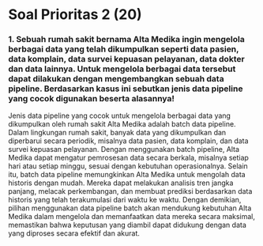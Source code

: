 # Soal Prioritas 2 (20)

### 1. Sebuah rumah sakit bernama Alta Medika ingin mengelola berbagai data yang telah dikumpulkan seperti data pasien, data komplain, data survei kepuasan pelayanan, data dokter dan data lainnya. Untuk mengelola berbagai data tersebut dapat dilakukan dengan mengembangkan sebuah data pipeline. Berdasarkan kasus ini sebutkan jenis data pipeline yang cocok digunakan beserta alasannya!

Jenis data pipeline yang cocok untuk mengelola berbagai data yang dikumpulkan oleh rumah sakit Alta Medika adalah batch data pipeline. Dalam lingkungan rumah sakit, banyak data yang dikumpulkan dan diperbarui secara periodik, misalnya data pasien, data komplain, dan data survei kepuasan pelayanan. Dengan menggunakan batch pipeline, Alta Medika dapat mengatur pemrosesan data secara berkala, misalnya setiap hari atau setiap minggu, sesuai dengan kebutuhan operasionalnya.
Selain itu, batch data pipeline memungkinkan Alta Medika untuk mengolah data historis dengan mudah. Mereka dapat melakukan analisis tren jangka panjang, melacak perkembangan, dan membuat prediksi berdasarkan data historis yang telah terakumulasi dari waktu ke waktu. Dengan demikian, pilihan menggunakan data pipeline batch akan mendukung kebutuhan Alta Medika dalam mengelola dan memanfaatkan data mereka secara maksimal, memastikan bahwa keputusan yang diambil dapat didukung dengan data yang diproses secara efektif dan akurat.
